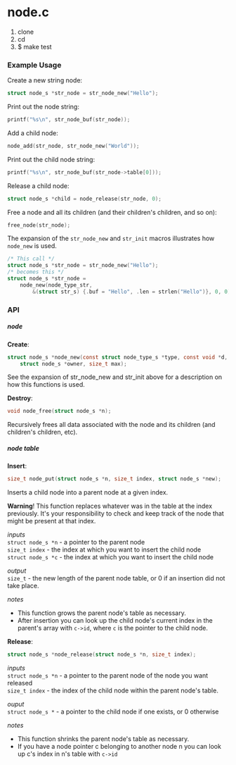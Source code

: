 # node.c

1. clone
2. cd
3. $ make test

### Example Usage

Create a new string node:
```c
struct node_s *str_node = str_node_new("Hello");
```

Print out the node string:
```c
printf("%s\n", str_node_buf(str_node));
```

Add a child node:
```c
node_add(str_node, str_node_new("World"));
```

Print out the child node string:
```c
printf("%s\n", str_node_buf(str_node->table[0]));
```

Release a child node:
```c
struct node_s *child = node_release(str_node, 0);
```

Free a node and all its children (and their children's children, and so on):
```c
free_node(str_node);
```

The expansion of the ```str_node_new``` and ```str_init``` macros illustrates how ```node_new``` is used.
```c
/* This call */
struct node_s *str_node = str_node_new("Hello");
/* becomes this */
struct node_s *str_node =
    node_new(node_type_str,
        &(struct str_s) {.buf = "Hello", .len = strlen("Hello")}, 0, 0);
```

### API

##### node
**Create**:
```c
struct node_s *node_new(const struct node_type_s *type, const void *d,
    struct node_s *owner, size_t max);
```
See the expansion of str_node_new and str_init above for a description on how this functions is used.

**Destroy**:
```c
void node_free(struct node_s *n);
```  
Recursively frees all data associated with the node and its children (and children's children, etc).

##### node table
**Insert**:
```c
size_t node_put(struct node_s *n, size_t index, struct node_s *new);
```
Inserts a child node into a parent node at a given index.

**Warning**! This function replaces whatever was in the table at the index previously. It's your responsibility to check and keep track of the node that might be present at that index.

*inputs*  
 ```struct node_s *n``` - a pointer to the parent node  
 ```size_t index``` - the index at which you want to insert the child node  
 ```struct node_s *c``` - the index at which you want to insert the child node

*output*  
```size_t``` - the new length of the parent node table, or 0 if an insertion did not take place.

*notes*
- This function grows the parent node's table as necessary.
- After insertion you can look up the child node's current index in the parent's array with ```c->id```, where ```c``` is the pointer to the child node.

**Release**:
```c
struct node_s *node_release(struct node_s *n, size_t index);
```
*inputs*  
```struct node_s *n``` - a pointer to the parent node of the node you want released  
```size_t index``` - the index of the child node within the parent node's table.

*ouput*  
```struct node_s *``` - a pointer to the child node if one exists, or 0 otherwise

*notes*
 - This function shrinks the parent node's table as necessary.
 - If you have a node pointer c belonging to another node n you can look up
    c's index in n's table with ```c->id```

